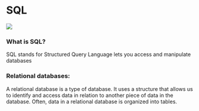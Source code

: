 # SQL

![](https://hackr.io/blog/sql-cheat-sheet/thumbnail/large)

### What is SQL?
SQL stands for Structured Query Language lets you access and manipulate databases

### Relational databases:
A relational database is a type of database. It uses a structure that allows us to identify and access data in relation to another piece of data in the database. Often, data in a relational database is organized into tables.

